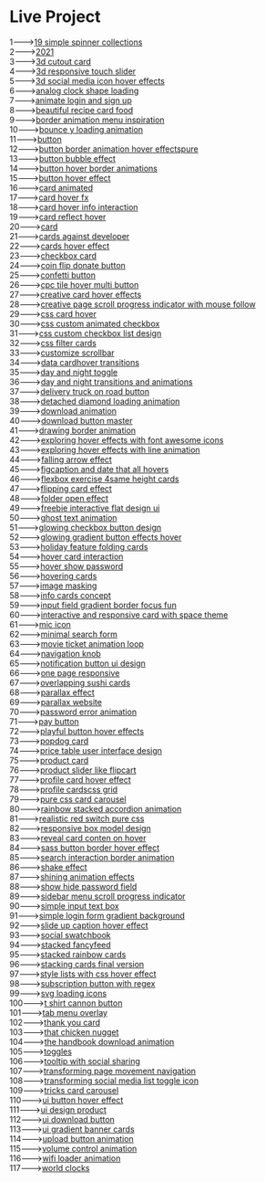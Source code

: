 <h1>Live Project</h1>
1---><a href="https://hawanbeats.github.io/html-css-js/19%20simple%20spinner%20collections/">19 simple spinner collections</a>
<br>
2---><a href="https://hawanbeats.github.io/html-css-js/2021/">2021</a>
<br>
3---><a href="https://hawanbeats.github.io/html-css-js/3d%20cutout%20card/">3d cutout card</a>
<br>
4---><a href="https://hawanbeats.github.io/html-css-js/3d%20responsive%20touch%20slider/">3d responsive touch slider</a>
<br>
5---><a href="https://hawanbeats.github.io/html-css-js/3d%20social%20media%20icon%20hover%20effects/">3d social media icon hover effects</a>
<br>
6---><a href="https://hawanbeats.github.io/html-css-js/analog%20clock%20shape%20loading/">analog clock shape loading</a>
<br>
7---><a href="https://hawanbeats.github.io/html-css-js/animate%20login%20and%20sign%20up/">animate login and sign up</a>
<br>
8---><a href="https://hawanbeats.github.io/html-css-js/beatiful%20recipe%20card%20food/">beautiful recipe card food</a>
<br>
9---><a href="https://hawanbeats.github.io/html-css-js/border%20animation%20menu%20inspiration/">border animation menu inspiration</a>
<br>
10---><a href="https://hawanbeats.github.io/html-css-js/bounce%20y%20loading%20animation/">bounce y loading animation</a>
<br>
11---><a href="https://hawanbeats.github.io/html-css-js/button/">button</a>
<br>
12---><a href="https://hawanbeats.github.io/html-css-js/button%20border%20animation%20on%20hover%20effectspure/">button border animation hover effectspure</a>
<br>
13---><a href="https://hawanbeats.github.io/html-css-js/button%20bubble%20effect/">button bubble effect</a>
<br>
14---><a href="https://hawanbeats.github.io/html-css-js/button%20hover%20border%20animations/">button hover border animations</a>
<br>
15---><a href="https://hawanbeats.github.io/html-css-js/button%20hover%20effect/">button hover effect</a>
<br>
16---><a href="https://hawanbeats.github.io/html-css-js/card%20animated/">card animated</a>
<br>
17---><a href="https://hawanbeats.github.io/html-css-js/card%20hover%20fx/">card hover fx</a>
<br>
18---><a href="https://hawanbeats.github.io/html-css-js/card%20hover%20info%20interaction/">card hover info interaction</a>
<br>
19---><a href="https://hawanbeats.github.io/html-css-js/card%20reflect%20hover/">card reflect hover</a>
<br>
20---><a href="https://hawanbeats.github.io/html-css-js/card/">card</a>
<br>
21---><a href="https://hawanbeats.github.io/html-css-js/cards%20against%20developer/">cards against developer</a>
<br>
22---><a href="https://hawanbeats.github.io/html-css-js/cards%20hover%20effect/">cards hover effect</a>
<br>
23---><a href="https://hawanbeats.github.io/html-css-js/checkbox%20card/">checkbox card</a>
<br>
24---><a href="https://hawanbeats.github.io/html-css-js/coin%20flip%20donate%20button/">coin flip donate button</a>
<br>
25---><a href="https://hawanbeats.github.io/html-css-js/confetti%20button/">confetti button</a>
<br>
26---><a href="https://hawanbeats.github.io/html-css-js/cpc%20tile%20hover%20multi%20button/">cpc tile hover multi button</a>
<br>
27---><a href="https://hawanbeats.github.io/html-css-js/creative%20card%20hover%20effects/">creative card hover effects</a>
<br>
28---><a href="https://hawanbeats.github.io/html-css-js/creative%20page%20scroll%20progress%20indicator%20with%20mouse%20follow/">creative page scroll progress indicator with mouse follow</a>
<br>
29---><a href="https://hawanbeats.github.io/html-css-js/css%20card%20hover/">css card hover</a>
<br>
30---><a href="https://hawanbeats.github.io/html-css-js/css%20custom%20animated%20checkbox/">css custom animated checkbox</a>
<br>
31---><a href="https://hawanbeats.github.io/html-css-js/css%20custom%20checkbox%20list%20design/">css custom checkbox list design</a>
<br>
32---><a href="https://hawanbeats.github.io/html-css-js/css%20filter%20cards/">css filter cards</a>
<br>
33---><a href="https://hawanbeats.github.io/html-css-js/customize%20scrollbar/">customize scrollbar</a>
<br>
34---><a href="https://hawanbeats.github.io/html-css-js/data%20cardhover%20transitions/">data cardhover transitions</a>
<br>
35---><a href="https://hawanbeats.github.io/html-css-js/day%20and%20night%20toggle/">day and night toggle</a>
<br>
36---><a href="https://hawanbeats.github.io/html-css-js/day%20and%20night%20transitions%20and%20animations/">day and night transitions and animations</a>
<br>
37---><a href="https://hawanbeats.github.io/html-css-js/delivery%20truck%20on%20road%20button/">delivery truck on road button</a>
<br>
38---><a href="https://hawanbeats.github.io/html-css-js/detached%20diamond%20loading%20animation/">detached diamond loading animation</a>
<br>
39---><a href="https://hawanbeats.github.io/html-css-js/download%20animation/">download animation</a>
<br>
40---><a href="https://hawanbeats.github.io/html-css-js/download-button-master/">download button master</a>
<br>
41---><a href="https://hawanbeats.github.io/html-css-js/drawing%20border%20animation/">drawing border animation</a>
<br>
42---><a href="https://hawanbeats.github.io/html-css-js/exploring%20hover%20effects%20with%20font%20awesome%20icons/">exploring hover effects with font awesome icons</a>
<br>
43---><a href="https://hawanbeats.github.io/html-css-js/exploring%20hover%20effects%20with%20line%20animation/">exploring hover effects with line animation</a>
<br>
44---><a href="https://hawanbeats.github.io/html-css-js/falling%20arrow%20effect/">falling arrow effect</a>
<br>
45---><a href="https://hawanbeats.github.io/html-css-js/figcaption%20and%20date%20that%20all%20hovers/">figcaption and date that all hovers</a>
<br>
46---><a href="https://hawanbeats.github.io/html-css-js/flexbox%20exercise%204same%20height%20cards/">flexbox exercise 4same height cards</a>
<br>
47---><a href="https://hawanbeats.github.io/html-css-js/flipping%20card%20effect/">flipping card effect</a>
<br>
48---><a href="https://hawanbeats.github.io/html-css-js/folder%20open%20effect/">folder open effect</a>
<br>
49---><a href="https://hawanbeats.github.io/html-css-js/freebie%20interactive%20flat%20design%20ui/">freebie interactive flat design ui</a>
<br>
50---><a href="https://hawanbeats.github.io/html-css-js/ghost%20text%20animation/">ghost text animation</a>
<br>
51---><a href="https://hawanbeats.github.io/html-css-js/glowing%20checkbox%20button%20design/">glowing checkbox button design</a>
<br>
52---><a href="https://hawanbeats.github.io/html-css-js/glowing%20gradient%20button%20effects%20on%20hover/">glowing gradient button effects hover</a>
<br>
53---><a href="https://hawanbeats.github.io/html-css-js/holiday%20feature%20folding%20cards/">holiday feature folding cards</a>
<br>
54---><a href="https://hawanbeats.github.io/html-css-js/hover%20card%20interaction/">hover card interaction</a>
<br>
55---><a href="https://hawanbeats.github.io/html-css-js/hover%20show%20password/">hover show password</a>
<br>
56---><a href="https://hawanbeats.github.io/html-css-js/hovering%20cards/">hovering cards</a>
<br>
57---><a href="https://hawanbeats.github.io/html-css-js/image%20masking/">image masking</a>
<br>
58---><a href="https://hawanbeats.github.io/html-css-js/info%20cards%20concept/">info cards concept</a>
<br>
59---><a href="https://hawanbeats.github.io/html-css-js/input%20field%20gradient%20border%20focus%20fun/">input field gradient border focus fun</a>
<br>
60---><a href="https://hawanbeats.github.io/html-css-js/interactive%20and%20responsive%20card%20with%20space%20theme/">interactive and responsive card with space theme</a>
<br>
61---><a href="https://hawanbeats.github.io/html-css-js/mic%20icon/">mic icon</a>
<br>
62---><a href="https://hawanbeats.github.io/html-css-js/minimal%20search%20form/">minimal search form</a>
<br>
63---><a href="https://hawanbeats.github.io/html-css-js/movie%20ticket%20animation%20loop/">movie ticket animation loop</a>
<br>
64---><a href="https://hawanbeats.github.io/html-css-js/navigation%20knob/">navigation knob</a>
<br>
65---><a href="https://hawanbeats.github.io/html-css-js/notification%20button%20ui%20design/">notification button ui design</a>
<br>
66---><a href="https://hawanbeats.github.io/html-css-js/one%20page%20responsive/">one page responsive</a>
<br>
67---><a href="https://hawanbeats.github.io/html-css-js/overlapping%20sushi%20cards/">overlapping sushi cards</a>
<br>
68---><a href="https://hawanbeats.github.io/html-css-js/parallax%20effect/">parallax effect</a>
<br>
69---><a href="https://hawanbeats.github.io/html-css-js/parallax%20website/">parallax website</a>
<br>
70---><a href="https://hawanbeats.github.io/html-css-js/password%20error%20animation/">password error animation</a>
<br>
71---><a href="https://hawanbeats.github.io/html-css-js/pay%20button/">pay button</a>
<br>
72---><a href="https://hawanbeats.github.io/html-css-js/playful%20button%20hover%20effects/">playful button hover effects</a>
<br>
73---><a href="https://hawanbeats.github.io/html-css-js/popdog%20card/">popdog card</a>
<br>
74---><a href="https://hawanbeats.github.io/html-css-js/price%20table%20user%20interface%20design/">price table user interface design</a>
<br>
75---><a href="https://hawanbeats.github.io/html-css-js/product%20card/">product card</a>
<br>
76---><a href="https://hawanbeats.github.io/html-css-js/product%20slider%20like%20flipcart/">product slider like flipcart</a>
<br>
77---><a href="https://hawanbeats.github.io/html-css-js/profile%20card%20hover%20effect/">profile card hover effect</a>
<br>
78---><a href="https://hawanbeats.github.io/html-css-js/profile%20cardscss%20grid/">profile cardscss grid</a>
<br>
79---><a href="https://hawanbeats.github.io/html-css-js/pure%20css%20card%20carousel/">pure css card carousel</a>
<br>
80---><a href="https://hawanbeats.github.io/html-css-js/rainbow%20stacked%20accordion%20animation/">rainbow stacked accordion animation</a>
<br>
81---><a href="https://hawanbeats.github.io/html-css-js/realistic%20red%20switch%20pure%20css/">realistic red switch pure css</a>
<br>
82---><a href="https://hawanbeats.github.io/html-css-js/responsive%20box%20model%20design/">responsive box model design</a>
<br>
83---><a href="https://hawanbeats.github.io/html-css-js/reveal%20card%20conten%20on%20hover/">reveal card conten on hover</a>
<br>
84---><a href="https://hawanbeats.github.io/html-css-js/sass%20button%20border%20hover%20effect/">sass button border hover effect</a>
<br>
85---><a href="https://hawanbeats.github.io/html-css-js/search%20interaction%20border%20animation/">search interaction border animation</a>
<br>
86---><a href="https://hawanbeats.github.io/html-css-js/shake%20effect/">shake effect</a>
<br>
87---><a href="https://hawanbeats.github.io/html-css-js/shining%20text%20animation%20effects/">shining animation effects</a>
<br>
88---><a href="https://hawanbeats.github.io/html-css-js/show%20hide%20password%20field/">show hide password field</a>
<br>
89---><a href="https://hawanbeats.github.io/html-css-js/sidebar%20menu%20scroll%20progress%20indicator/">sidebar menu scroll progress indicator</a>
<br>
90---><a href="https://hawanbeats.github.io/html-css-js/simple%20input%20text%20box/">simple input text box</a>
<br>
91---><a href="https://hawanbeats.github.io/html-css-js/simple%20login%20form%20gradient%20background/">simple login form gradient background</a>
<br>
92---><a href="https://hawanbeats.github.io/html-css-js/slide%20up%20caption%20hover%20effect/">slide up caption hover effect</a>
<br>
93---><a href="https://hawanbeats.github.io/html-css-js/social%20swatchbook/">social swatchbook</a>
<br>
94---><a href="https://hawanbeats.github.io/html-css-js/stacked%20fancyfeed/">stacked fancyfeed</a>
<br>
95---><a href="https://hawanbeats.github.io/html-css-js/stacked%20rainbow%20cards/">stacked rainbow cards</a>
<br>
96---><a href="https://hawanbeats.github.io/html-css-js/stacking%20cards%20final%20version/">stacking cards final version</a>
<br>
97---><a href="https://hawanbeats.github.io/html-css-js/style%20lists%20with%20css%20hover%20effect/">style lists with css hover effect</a>
<br> 
98---><a href="https://hawanbeats.github.io/html-css-js/subscription%20button%20with%20regex/">subscription button with regex</a>
<br>
99---><a href="https://hawanbeats.github.io/html-css-js/svg%20loading%20icons/">svg loading icons</a>
<br>
100---><a href="https://hawanbeats.github.io/html-css-js/t%20shirt%20cannon%20button/">t shirt cannon button</a>
<br>
101---><a href="https://hawanbeats.github.io/html-css-js/tab%20menu%20overlay/">tab menu overlay</a>
<br>
102---><a href="https://hawanbeats.github.io/html-css-js/thank%20you%20card/">thank you card</a>
<br>
103---><a href="https://hawanbeats.github.io/html-css-js/that%20chicken%20nugget/">that chicken nugget</a>
<br>
104---><a href="https://hawanbeats.github.io/html-css-js/the%20handbook%20download%20animation/">the handbook download animation</a>
<br>
105---><a href="https://hawanbeats.github.io/html-css-js/toggles/">toggles</a>
<br>
106---><a href="https://hawanbeats.github.io/html-css-js/tooltip%20with%20social%20sharing/">tooltip with social sharing</a>
<br>
107---><a href="https://hawanbeats.github.io/html-css-js/transforming%20page%20movement%20navigation/">transforming page movement navigation</a>
<br>
108---><a href="https://hawanbeats.github.io/html-css-js/transforming%20social%20media%20list%20toggle%20icon/">transforming social media list toggle icon</a>
<br>
109---><a href="https://hawanbeats.github.io/html-css-js/tricks%20card%20carousel/">tricks card carousel</a>
<br>
110---><a href="https://hawanbeats.github.io/html-css-js/ui%20button%20hover%20effect/">ui button hover effect</a>
<br>
111---><a href="https://hawanbeats.github.io/html-css-js/ui%20design%20product/">ui design product</a>
<br>
112---><a href="https://hawanbeats.github.io/html-css-js/ui%20download%20button/">ui download button</a>
<br>
113---><a href="https://hawanbeats.github.io/html-css-js/ui%20gradient%20banner%20cards/">ui gradient banner cards</a>
<br>
114---><a href="https://hawanbeats.github.io/html-css-js/upload%20button%20animation/">upload button animation</a>
<br>
115---><a href="https://hawanbeats.github.io/html-css-js/volume%20control%20animation/">volume control animation</a>
<br>
116---><a href="https://hawanbeats.github.io/html-css-js/wifi%20loader%20animation/">wifi loader animation</a>
<br>
117---><a href="https://hawanbeats.github.io/html-css-js/world%20clocks/">world clocks</a>
